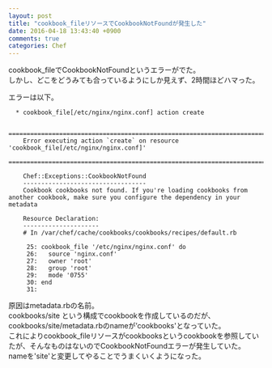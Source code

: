 ```yaml
---
layout: post
title: "cookbook_fileリソースでCookbookNotFoundが発生した"
date: 2016-04-18 13:43:40 +0900
comments: true
categories: Chef
---
```

cookbook_fileでCookbookNotFoundというエラーがでた。  
しかし、どこをどうみても合っているようにしか見えず、2時間ほどハマった。

エラーは以下。

```
  * cookbook_file[/etc/nginx/nginx.conf] action create

    ================================================================================
    Error executing action `create` on resource 'cookbook_file[/etc/nginx/nginx.conf]'
    ================================================================================

    Chef::Exceptions::CookbookNotFound
    ----------------------------------
    Cookbook cookbooks not found. If you're loading cookbooks from another cookbook, make sure you configure the dependency in your metadata

    Resource Declaration:
    ---------------------
    # In /var/chef/cache/cookbooks/cookbooks/recipes/default.rb

     25: cookbook_file '/etc/nginx/nginx.conf' do
     26:   source 'nginx.conf'
     27:   owner 'root'
     28:   group 'root'
     29:   mode '0755'
     30: end
     31:
```

原因はmetadata.rbの名前。  
cookbooks/site という構成でcookbookを作成しているのだが、cookbooks/site/metadata.rbのnameが’cookbooks'となっていた。  
これによりcookbook_fileリソースがcookbooksというcookbookを参照していたが、そんなものはないのでCookbookNotFoundエラーが発生していた。  
nameを'site'と変更してやることでうまくいくようになった。
